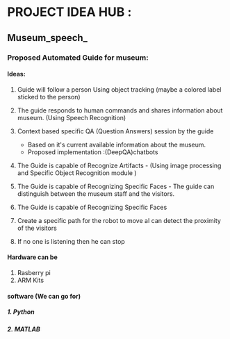 # PROJECT IDEA HUB :


## Museum_speech_
### Proposed Automated Guide for museum:
     
      
#### Ideas:
  1. Guide will follow a person Using object tracking (maybe a colored label sticked to the person)
  2. The guide responds to human commands and shares information about museum. (Using Speech Recognition)
  3. Context based specific QA (Question Answers) session by the guide
     - Based on it's current available information about the museum.
     - Proposed implementation :(DeepQA)chatbots

  4. The Guide is capable of Recognize Artifacts 
               - (Using image processing and Specific Object Recognition module )

  5. The Guide is capable of Recognizing Specific Faces
               - The guide can distinguish between the museum staff and the visitors.
  6. The Guide is capable of Recognizing Specific Faces 
  
  7. Create a specific path for the robot to move  aI can detect the proximity of the visitors

  8. If no one is listening then he can stop


 #### Hardware can be 
  1. Rasberry pi
  2. ARM Kits 
   
  
 #### software (We can go for)
  ##### 1. Python
  
  ##### 2. MATLAB
  
  
  
  
